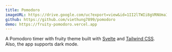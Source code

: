 ```yaml
---
title: Pomodoro
imageURL: https://drive.google.com/uc?export=view&id=1II2lTWIi8gVRNUmaI6fPe8VUmak5GI79
github: https://github.com/viethung7899/pomodoro
demo: https://fruity-pomodoro.vercel.app
---
```


A Pomodoro timer with fruity theme
built with [Svelte](https://svelte.dev/) and [Tailwind CSS](https://tailwindcss.com/).
Also, the app supports dark mode.
